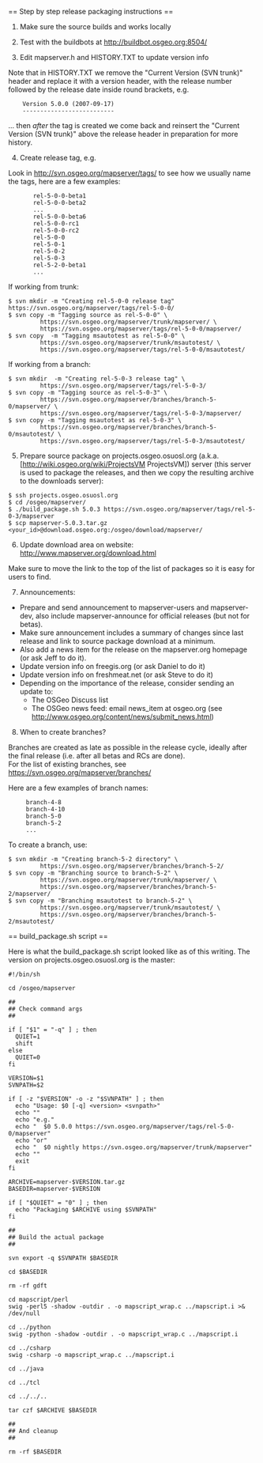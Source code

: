 == Step by step release packaging instructions ==                                                                                                                                                                                       
                                                                                                                                                                                                                                        
1. Make sure the source builds and works locally                                                                                                                                                                                        
                                                                                                                                                                                                                                        
2. Test with the buildbots at http://buildbot.osgeo.org:8504/                                                                                                                                                                           
                                                                                                                                                                                                                                        
3. Edit mapserver.h and HISTORY.TXT to update version info                                                                                                                                                                              
                                                                                                                                                                                                                                        
Note that in HISTORY.TXT we remove the "Current Version (SVN trunk)" header and replace it with a version header, with the release number followed by the release date inside round brackets, e.g.                                      
                                                                                                                                                                                                                                        

```                                                                                                                                                                                                                                     
    Version 5.0.0 (2007-09-17)                                                                                                                                                                                                          
    --------------------------                                                                                                                                                                                                          
```                                                                                                                                                                                                                                     
                                                                                                                                                                                                                                        
... then *after* the tag is created we come back and reinsert the "Current Version (SVN trunk)" above the release header in preparation for more history.                                                                               
                                                                                                                                                                                                                                        
4. Create release tag, e.g.                                                                                                                                                                                                             
                                                                                                                                                                                                                                        
Look in http://svn.osgeo.org/mapserver/tags/ to see how we usually name the tags, here are a few examples:                                                                                                                              

```                                                                                                                                                                                                                                     
       rel-5-0-0-beta1                                                                                                                                                                                                                  
       rel-5-0-0-beta2                                                                                                                                                                                                                  
       ...                                                                                                                                                                                                                              
       rel-5-0-0-beta6                                                                                                                                                                                                                  
       rel-5-0-0-rc1                                                                                                                                                                                                                    
       rel-5-0-0-rc2                                                                                                                                                                                                                    
       rel-5-0-0                                                                                                                                                                                                                        
       rel-5-0-1                                                                                                                                                                                                                        
       rel-5-0-2                                                                                                                                                                                                                        
       rel-5-0-3                                                                                                                                                                                                                        
       rel-5-2-0-beta1                                                                                                                                                                                                                  
       ...                                                                                                                                                                                                                              
```                                                                                                                                                                                                                                     
                                                                                                                                                                                                                                        
If working from trunk:                                                                                                                                                                                                                  
                                                                                                                                                                                                                                        

```                                                                                                                                                                                                                                     
$ svn mkdir -m "Creating rel-5-0-0 release tag" https://svn.osgeo.org/mapserver/tags/rel-5-0-0/                                                                                                                                         
$ svn copy -m "Tagging source as rel-5-0-0" \                                                                                                                                                                                           
         https://svn.osgeo.org/mapserver/trunk/mapserver/ \                                                                                                                                                                             
         https://svn.osgeo.org/mapserver/tags/rel-5-0-0/mapserver/                                                                                                                                                                      
$ svn copy  -m "Tagging msautotest as rel-5-0-0" \                                                                                                                                                                                      
         https://svn.osgeo.org/mapserver/trunk/msautotest/ \                                                                                                                                                                            
         https://svn.osgeo.org/mapserver/tags/rel-5-0-0/msautotest/                                                                                                                                                                     
```                                                                                                                                                                                                                                     
                                                                                                                                                                                                                                        
If working from a branch:                                                                                                                                                                                                               
                                                                                                                                                                                                                                        

```                                                                                                                                                                                                                                     
$ svn mkdir  -m "Creating rel-5-0-3 release tag" \                                                                                                                                                                                      
         https://svn.osgeo.org/mapserver/tags/rel-5-0-3/                                                                                                                                                                                
$ svn copy -m "Tagging source as rel-5-0-3" \                                                                                                                                                                                           
         https://svn.osgeo.org/mapserver/branches/branch-5-0/mapserver/ \                                                                                                                                                               
         https://svn.osgeo.org/mapserver/tags/rel-5-0-3/mapserver/                                                                                                                                                                      
$ svn copy -m "Tagging msautotest as rel-5-0-3" \                                                                                                                                                                                       
         https://svn.osgeo.org/mapserver/branches/branch-5-0/msautotest/ \                                                                                                                                                              
         https://svn.osgeo.org/mapserver/tags/rel-5-0-3/msautotest/                                                                                                                                                                     
```                                                                                                                                                                                                                                     
                                                                                                                                                                                                                                        
5. Prepare source package on projects.osgeo.osuosl.org (a.k.a. [http://wiki.osgeo.org/wiki/ProjectsVM ProjectsVM]) server (this server is used to package the releases, and then we copy the resulting archive to the downloads server):
                                                                                                                                                                                                                                        

```                                                                                                                                                                                                                                     
$ ssh projects.osgeo.osuosl.org                                                                                                                                                                                                         
$ cd /osgeo/mapserver/                                                                                                                                                                                                                  
$ ./build_package.sh 5.0.3 https://svn.osgeo.org/mapserver/tags/rel-5-0-3/mapserver                                                                                                                                                     
$ scp mapserver-5.0.3.tar.gz <your_id>@download.osgeo.org:/osgeo/download/mapserver/                                                                                                                                                    
```                                                                                                                                                                                                                                     
                                                                                                                                                                                                                                        
6. Update download area on website:                                                                                                                                                                                                     
      http://www.mapserver.org/download.html                                                                                                                                                                                            
                                                                                                                                                                                                                                        
Make sure to move the link to the top of the list of packages so it is easy for users to find.                                                                                                                                          
                                                                                                                                                                                                                                        
7. Announcements:                                                                                                                                                                                                                       
                                                                                                                                                                                                                                        
 * Prepare and send announcement to mapserver-users and mapserver-dev, also include mapserver-announce for official releases (but not for betas).                                                                                       
 * Make sure announcement includes a summary of changes since last release and link to source package download at a minimum.                                                                                                            
 * Also add a news item for the release on the mapserver.org homepage (or ask Jeff to do it).                                                                                                                                           
 * Update version info on freegis.org (or ask Daniel to do it)                                                                                                                                                                          
 * Update version info on freshmeat.net (or ask Steve to do it)                                                                                                                                                                         
 * Depending on the importance of the release, consider sending an update to:                                                                                                                                                           
   * The OSGeo Discuss list                                                                                                                                                                                                             
   * The OSGeo news feed: email news_item at osgeo.org (see http://www.osgeo.org/content/news/submit_news.html)                                                                                                                         
                                                                                                                                                                                                                                        
8. When to create branches?                                                                                                                                                                                                             
                                                                                                                                                                                                                                        
Branches are created as late as possible in the release cycle, ideally after the final release (i.e. after all betas and RCs are done).                                                                                                 
For the list of existing branches, see https://svn.osgeo.org/mapserver/branches/                                                                                                                                                        
                                                                                                                                                                                                                                        
Here are a few examples of branch names:                                                                                                                                                                                                

```                                                                                                                                                                                                                                     
     branch-4-8                                                                                                                                                                                                                         
     branch-4-10                                                                                                                                                                                                                        
     branch-5-0                                                                                                                                                                                                                         
     branch-5-2                                                                                                                                                                                                                         
     ...                                                                                                                                                                                                                                
```                                                                                                                                                                                                                                     
                                                                                                                                                                                                                                        
To create a branch, use:                                                                                                                                                                                                                

```                                                                                                                                                                                                                                     
$ svn mkdir -m "Creating branch-5-2 directory" \                                                                                                                                                                                        
         https://svn.osgeo.org/mapserver/branches/branch-5-2/                                                                                                                                                                           
$ svn copy -m "Branching source to branch-5-2" \                                                                                                                                                                                        
         https://svn.osgeo.org/mapserver/trunk/mapserver/ \                                                                                                                                                                             
         https://svn.osgeo.org/mapserver/branches/branch-5-2/mapserver/                                                                                                                                                                 
$ svn copy -m "Branching msautotest to branch-5-2" \                                                                                                                                                                                    
         https://svn.osgeo.org/mapserver/trunk/msautotest/ \                                                                                                                                                                            
         https://svn.osgeo.org/mapserver/branches/branch-5-2/msautotest/                                                                                                                                                                
```                                                                                                                                                                                                                                     
                                                                                                                                                                                                                                        
== build_package.sh script ==                                                                                                                                                                                                           
                                                                                                                                                                                                                                        
Here is what the build_package.sh script looked like as of this writing. The version on projects.osgeo.osuosl.org is the master:                                                                                                        
                                                                                                                                                                                                                                        

```                                                                                                                                                                                                                                     
#!/bin/sh                                                                                                                                                                                                                               
                                                                                                                                                                                                                                        
cd /osgeo/mapserver                                                                                                                                                                                                                     
                                                                                                                                                                                                                                        
##                                                                                                                                                                                                                                      
## Check command args                                                                                                                                                                                                                   
##                                                                                                                                                                                                                                      
                                                                                                                                                                                                                                        
if [ "$1" = "-q" ] ; then                                                                                                                                                                                                               
  QUIET=1                                                                                                                                                                                                                               
  shift                                                                                                                                                                                                                                 
else                                                                                                                                                                                                                                    
  QUIET=0                                                                                                                                                                                                                               
fi                                                                                                                                                                                                                                      
                                                                                                                                                                                                                                        
VERSION=$1                                                                                                                                                                                                                              
SVNPATH=$2                                                                                                                                                                                                                              
                                                                                                                                                                                                                                        
if [ -z "$VERSION" -o -z "$SVNPATH" ] ; then                                                                                                                                                                                            
  echo "Usage: $0 [-q] <version> <svnpath>"                                                                                                                                                                                             
  echo ""                                                                                                                                                                                                                               
  echo "e.g."                                                                                                                                                                                                                           
  echo "  $0 5.0.0 https://svn.osgeo.org/mapserver/tags/rel-5-0-0/mapserver"                                                                                                                                                            
  echo "or"                                                                                                                                                                                                                             
  echo "  $0 nightly https://svn.osgeo.org/mapserver/trunk/mapserver"                                                                                                                                                                   
  echo ""                                                                                                                                                                                                                               
  exit                                                                                                                                                                                                                                  
fi                                                                                                                                                                                                                                      
                                                                                                                                                                                                                                        
ARCHIVE=mapserver-$VERSION.tar.gz                                                                                                                                                                                                       
BASEDIR=mapserver-$VERSION                                                                                                                                                                                                              
                                                                                                                                                                                                                                        
if [ "$QUIET" = "0" ] ; then                                                                                                                                                                                                            
  echo "Packaging $ARCHIVE using $SVNPATH"                                                                                                                                                                                              
fi                                                                                                                                                                                                                                      
                                                                                                                                                                                                                                        
##                                                                                                                                                                                                                                      
## Build the actual package                                                                                                                                                                                                             
##                                                                                                                                                                                                                                      
                                                                                                                                                                                                                                        
svn export -q $SVNPATH $BASEDIR                                                                                                                                                                                                         
                                                                                                                                                                                                                                        
cd $BASEDIR                                                                                                                                                                                                                             
                                                                                                                                                                                                                                        
rm -rf gdft                                                                                                                                                                                                                             
                                                                                                                                                                                                                                        
cd mapscript/perl                                                                                                                                                                                                                       
swig -perl5 -shadow -outdir . -o mapscript_wrap.c ../mapscript.i >& /dev/null                                                                                                                                                           
                                                                                                                                                                                                                                        
cd ../python                                                                                                                                                                                                                            
swig -python -shadow -outdir . -o mapscript_wrap.c ../mapscript.i                                                                                                                                                                       
                                                                                                                                                                                                                                        
cd ../csharp                                                                                                                                                                                                                            
swig -csharp -o mapscript_wrap.c ../mapscript.i                                                                                                                                                                                         
                                                                                                                                                                                                                                        
cd ../java                                                                                                                                                                                                                              
                                                                                                                                                                                                                                        
cd ../tcl                                                                                                                                                                                                                               
                                                                                                                                                                                                                                        
cd ../../..                                                                                                                                                                                                                             
                                                                                                                                                                                                                                        
tar czf $ARCHIVE $BASEDIR                                                                                                                                                                                                               
                                                                                                                                                                                                                                        
##                                                                                                                                                                                                                                      
## And cleanup                                                                                                                                                                                                                          
##                                                                                                                                                                                                                                      
                                                                                                                                                                                                                                        
rm -rf $BASEDIR                                                                                                                                                                                                                         
```                                                                                                                                                                                                                                     

